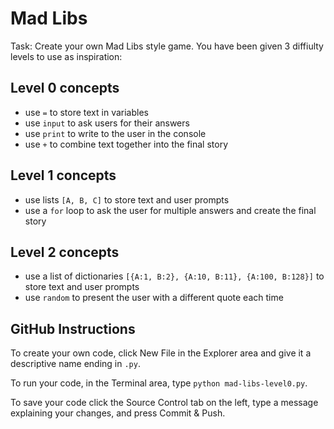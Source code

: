# Mad Libs
Task: Create your own Mad Libs style game. You have been given 3 diffiulty levels to use as inspiration:

## Level 0 concepts 
- use `=` to store text in variables
- use `input` to ask users for their answers
- use `print` to write to the user in the console
- use `+` to combine text together into the final story

## Level 1 concepts
- use lists `[A, B, C]` to store text and user prompts
- use a `for` loop to ask the user for multiple answers and create the final story

## Level 2 concepts
- use a list of dictionaries `[{A:1, B:2}, {A:10, B:11}, {A:100, B:128}]` to store text and user prompts
- use `random` to present the user with a different quote each time

## GitHub Instructions

To create your own code, click New File in the Explorer area and give it a descriptive name ending in `.py`.

To run your code, in the Terminal area, type `python mad-libs-level0.py`.

To save your code click the Source Control tab on the left, type a message explaining your changes, and press Commit & Push.
